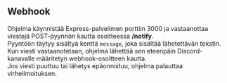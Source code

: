 ## Webhook
Ohjelma käynnistää Express-palvelimen porttiin 3000 ja vastaanottaa viestejä POST-pyynnön kautta osoitteessa **/notify**.  
Pyyntöön täytyy sisältyä kenttä `message`, joka sisältää lähetettävän tekstin.  
Kun viesti vastaanotetaan, ohjelma lähettää sen eteenpäin Discord-kanavalle määritetyn webhook-osoitteen kautta.  
Jos viesti puuttuu tai lähetys epäonnistuu, ohjelma palauttaa virheilmoituksen.
